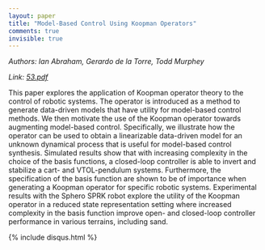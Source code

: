 ```yaml
---
layout: paper
title: "Model-Based Control Using Koopman Operators"
comments: true
invisible: true
---
```


<p class="text-left"><i>Authors: Ian Abraham, Gerardo de la Torre, Todd Murphey</i></p>
<p class="text-left"><i>Link: <a href="https://storage.googleapis.com/rss2017-papers/53.pdf">53.pdf</a></i></p>

This paper explores the application of Koopman operator theory to the control of robotic systems. The operator is introduced as a method to generate data-driven models that have utility for model-based control methods. We then motivate the use of the Koopman operator towards augmenting model-based control. Specifically, we illustrate how the operator can be used to obtain a linearizable data-driven model for an unknown dynamical process that is useful for model-based control synthesis. Simulated results show that with increasing complexity in the choice of the basis functions, a closed-loop controller is able to invert and stabilize a cart- and VTOL-pendulum systems. Furthermore, the specification of the basis function are shown to be of importance when generating a Koopman operator for specific robotic systems. Experimental results with the Sphero SPRK robot explore the utility of the Koopman operator in a reduced state representation setting where increased complexity in the basis function improve open- and closed-loop controller performance in various terrains, including sand.

{% include disqus.html %}